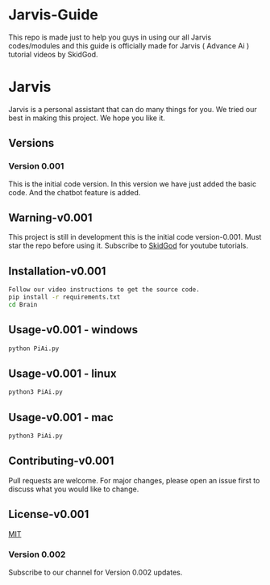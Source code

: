 # Jarvis-Guide
This repo is made just to help you guys in using our all Jarvis codes/modules and this guide is officially made for Jarvis ( Advance Ai ) tutorial videos by SkidGod.
# Jarvis
Jarvis is a personal assistant that can do many things for you.
We tried our best in making this project.
We hope you like it.
## Versions
### Version 0.001
This is the initial code version.
In this version we have just added the basic code.
And the chatbot feature is added.
## Warning-v0.001
This project is still in development this is the initial code version-0.001.
Must star the repo before using it.
Subscribe to [SkidGod](https://www.youtube.com/@skidgod4444) for youtube tutorials.
## Installation-v0.001
```bash
Follow our video instructions to get the source code.
pip install -r requirements.txt
cd Brain
```
## Usage-v0.001 - windows
```bash
python PiAi.py
```
## Usage-v0.001 - linux
```bash
python3 PiAi.py
```
## Usage-v0.001 - mac
```bash
python3 PiAi.py
```
## Contributing-v0.001
Pull requests are welcome. For major changes, please open an issue first to discuss what you would like to change.
## License-v0.001
[MIT](https://choosealicense.com/licenses/mit/)

### Version 0.002
Subscribe to our channel for Version 0.002 updates.
